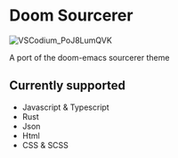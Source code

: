# Doom Sourcerer

![VSCodium_PoJ8LumQVK](https://user-images.githubusercontent.com/49600278/206622263-baeabc1f-d4e6-4109-b5a3-8a27a9950408.png)

A port of the doom-emacs sourcerer theme 

## Currently supported

* Javascript & Typescript
* Rust
* Json
* Html
* CSS & SCSS
